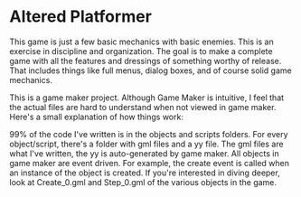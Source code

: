 # Altered Platformer

This game is just a few basic mechanics with basic enemies. This is an exercise in discipline and organization. The goal is to make a complete game with all the features and dressings of something worthy of release. That includes things like full menus, dialog boxes, and of course solid game mechanics.

This is a game maker project. Although Game Maker is intuitive, I feel that the actual files are hard to understand when not viewed in game maker. Here's a small explanation of how things work:

99% of the code I've written is in the objects and scripts folders. For every object/script, there's a folder with gml files and a yy file. The gml files are what I've written, the yy is auto-generated by game maker. All objects in game maker are event driven. For example, the create event is called when an instance of the object is created. If you're interested in diving deeper, look at Create_0.gml and Step_0.gml of the various objects in the game. 
